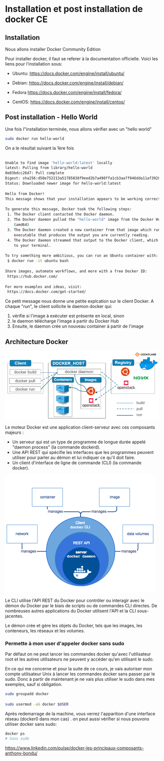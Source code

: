 # Installation et post installation de docker CE #

## Installation ##

Nous allons installer Docker Community Edition

Pour installer docker, il faut se referer à la documentation officielle.
Voici les liens pour l'installation sous:

* Ubuntu: <https://docs.docker.com/engine/install/ubuntu/>

* Debian: <https://docs.docker.com/engine/install/debian/>

* Fedora <https://docs.docker.com/engine/install/fedora/>

* CentOS: <https://docs.docker.com/engine/install/centos/>

## Post installation - Hello World ##

Une fois l"installation terminée, nous allons vérifier avec un "hello world"

```bash
sudo docker run hello-world
```

On a le résultat suivant la 1ère fois

```bash

Unable to find image 'hello-world:latest' locally
latest: Pulling from library/hello-world
0e03bdcc26d7: Pull complete
Digest: sha256:d58e752213a51785838f9eed2b7a498ffa1cb3aa7f946dda11af39286c3db9a9
Status: Downloaded newer image for hello-world:latest

Hello from Docker!
This message shows that your installation appears to be working correctly.

To generate this message, Docker took the following steps:
 1. The Docker client contacted the Docker daemon.
 2. The Docker daemon pulled the "hello-world" image from the Docker Hub.
    (amd64)
 3. The Docker daemon created a new container from that image which runs the
    executable that produces the output you are currently reading.
 4. The Docker daemon streamed that output to the Docker client, which sent it
    to your terminal.

To try something more ambitious, you can run an Ubuntu container with:
 $ docker run -it ubuntu bash

Share images, automate workflows, and more with a free Docker ID:
 https://hub.docker.com/

For more examples and ideas, visit:
 https://docs.docker.com/get-started/
```

Ce petit message nous donne une petite explcation sur le client Docker.
A chaque "run", le client sollicite le daemon docker qui:

1. vérifie si l'image à exécuter est présente en local, sinon
2. le daemon télécharge l'image à partir du Docker Hub
3. Ensuite, le daemon crée un nouveau container à partir de l'image

## Architecture Docker ##

![Architecture Docker- crédit geekflare.com](images/docker-architecture.webp)

Le moteur Docker est une application client-serveur avec ces composants majeurs :

* Un serveur qui est un type de programme de longue durée appelé "daemon process" (la commande dockerd).
* Une API REST qui spécifie les interfaces que les programmes peuvent utiliser pour parler au démon et lui indiquer ce qu'il doit faire.
* Un client d'interface de ligne de commande (CLI) (la commande docker).

![Composants moteur Docker](images/engine-components-flow.png)

Le CLI utilise l'API REST du Docker pour contrôler ou interagir avec le démon du Docker par le biais de scripts ou de commandes CLI directes. De nombreuses autres applications du Docker utilisent l'API et la CLI sous-jacentes.

Le démon crée et gère les objets du Docker, tels que les images, les conteneurs, les réseaux et les volumes.

### Permette à mon user d'appeler docker sans sudo ###

 Par défaut on ne peut lancer les commandes docker qu'avec l'utilisateur root et les autres utilisateurs ne peuvent y accéder qu'en utilisant le sudo.

En ce qui me concerne et pour la suite de ce cours, je vais autoriser mon compte utilisateur Unix à lancer les commandes docker sans passer par le sudo. Donc à partir de maintenant je ne vais plus utiliser le sudo dans mes exemples, sauf si obligation.

```bash
sudo groupadd docker

sudo usermod -aG docker $USER
```

Après redemarrage de la machine, vous verrez l'apparition d'une interface réseau (docker0 dans mon cas) .
on peut aussi vérifier si nous pouvons utiliser docker sans sudo:

```bash
docker ps
# Sans sudo
```


<https://www.linkedin.com/pulse/docker-les-principaux-composants-anthony-bondu/>
